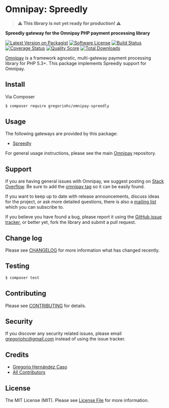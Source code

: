 # Omnipay: Spreedly

> **:warning: This library is not yet ready for production! :warning:**

**Spreedly gateway for the Omnipay PHP payment processing library**

[![Latest Version on Packagist](https://img.shields.io/packagist/v/gregoriohc/omnipay-spreedly.svg?style=flat-square)](https://packagist.org/packages/gregoriohc/omnipay-spreedly)
[![Software License](https://img.shields.io/badge/license-MIT-brightgreen.svg?style=flat-square)](LICENSE.md)
[![Build Status](https://img.shields.io/travis/gregoriohc/omnipay-spreedly/master.svg?style=flat-square)](https://travis-ci.org/gregoriohc/omnipay-spreedly)
[![Coverage Status](https://img.shields.io/scrutinizer/coverage/g/gregoriohc/omnipay-spreedly.svg?style=flat-square)](https://scrutinizer-ci.com/g/gregoriohc/omnipay-spreedly/code-structure)
[![Quality Score](https://img.shields.io/scrutinizer/g/gregoriohc/omnipay-spreedly.svg?style=flat-square)](https://scrutinizer-ci.com/g/gregoriohc/omnipay-spreedly)
[![Total Downloads](https://img.shields.io/packagist/dt/gregoriohc/omnipay-spreedly.svg?style=flat-square)](https://packagist.org/packages/gregoriohc/omnipay-spreedly)


[Omnipay](https://github.com/thephpleague/omnipay) is a framework agnostic, multi-gateway payment
processing library for PHP 5.3+. This package implements Spreedly support for Omnipay.

## Install

Via Composer

``` bash
$ composer require gregoriohc/omnipay-spreedly
```

## Usage

The following gateways are provided by this package:

 * [Spreedly](https://www.spreedly.com/)

For general usage instructions, please see the main [Omnipay](https://github.com/thephpleague/omnipay) repository.

## Support

If you are having general issues with Omnipay, we suggest posting on
[Stack Overflow](http://stackoverflow.com/). Be sure to add the
[omnipay tag](http://stackoverflow.com/questions/tagged/omnipay) so it can be easily found.

If you want to keep up to date with release announcements, discuss ideas for the project,
or ask more detailed questions, there is also a [mailing list](https://groups.google.com/forum/#!forum/omnipay) which
you can subscribe to.

If you believe you have found a bug, please report it using the [GitHub issue tracker](https://github.com/gregoriohc/omnipay-spreedly/issues),
or better yet, fork the library and submit a pull request.

## Change log

Please see [CHANGELOG](CHANGELOG.md) for more information what has changed recently.

## Testing

``` bash
$ composer test
```

## Contributing

Please see [CONTRIBUTING](CONTRIBUTING.md) for details.

## Security

If you discover any security related issues, please email gregoriohc@gmail.com instead of using the issue tracker.

## Credits

- [Gregorio Hernández Caso](https://github.com/gregoriohc)
- [All Contributors](../../contributors)

## License

The MIT License (MIT). Please see [License File](LICENSE.md) for more information.
